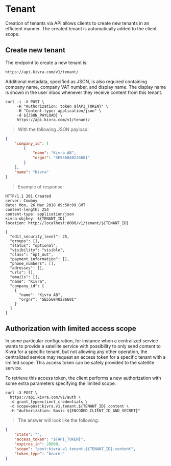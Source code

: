 # Tenant

Creation of tenants via API allows clients to create new tenants in an efficient manner. The created tenant is automatically added to the client scope.

## Create new tenant

The endpoint to create a new tenant is:

`https://api.kivra.com/v1/tenant/`

Additional metadata, specified as JSON, is also required containing company name, company VAT number, and display name. The display name is shown in the user inbox whenever they receive content from this tenant.

```shell
curl -i -X POST \
     -H "Authorization: token ${API_TOKEN}" \
     -H "Content-type: application/json" \
     -d ${JSON_PAYLOAD} \
     https://api.kivra.com/v1/tenant/
```

> With the following JSON payload:

```json
{
    "company_id": [
        {
            "name": "Kivra AB",
            "orgnr": "SE556840226601"
        }
    ],
    "name": "Kivra"
}
```

> Example of response:

```shell
HTTP/1.1 201 Created
server: Cowboy
date: Mon, 26 Mar 2018 09:50:09 GMT
content-length: 254
content-type: application/json
kivra-objkey: ${TENANT_ID}
location: http://localhost:8000/v1/tenant/${TENANT_ID}

{
  "edit_security_level": 25,
  "groups": [],
  "status": "optional",
  "visibility": "visible",
  "class": "opt_out",
  "payment_information": [],
  "phone_numbers": [],
  "adresses": [],
  "urls": [],
  "emails": [],
  "name": "Kivra",
  "company_id": [
    {
      "name": "Kivra AB",
      "orgnr": "SE556840226601"
    }
  ]
}

```

## Authorization with limited access scope

In some particular configuration, for instance when a centralized service wants to provide a satellite service with possibility to only send content to Kivra for a specific tenant, but not allowing any other operation, the centralized service may request an access token for a specific tenant with a limited scope. This access token can be safely provided to the satellite service.

To retrieve this access token, the client performs a new authorization with some extra parameters specifying the limited scope.

```shell
curl -X POST \
  https://api.kivra.com/v1/auth \
  -d grant_type=client_credentials \
  -d scope=post:kivra.v1.tenant.${TENANT_ID}.content \
  -H "Authorization: Basic ${ENCODED_CLIENT_ID_AND_SECRET}"

```

> The answer will look like the following:

```json
{
    "state": "",
    "access_token": "${API_TOKEN}",
    "expires_in": 28800,
    "scope": "post:kivra.v1.tenant.${TENANT_ID}.content",
    "token_type": "bearer"
}
```
